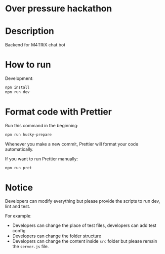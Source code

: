 # Over pressure hackathon

# Description

Backend for M4TRiX chat bot

# How to run

Development:

```sh
npm install
npm run dev
```


# Format code with Prettier

Run this command in the beginning:

```sh
npm run husky-prepare
```

Whenever you make a new commit, Prettier will format your code automatically.

If you want to run Prettier manually:

```sh
npm run pret
```

# Notice

Developers can modify everything but please provide the scripts to run dev, lint and test.

For example:

-   Developers can change the place of test files, developers can add test config
-   Developers can change the folder structure
-   Developers can change the content inside `src` folder but please remain the `server.js` file.

